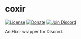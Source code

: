 # coxir

[![License](https://img.shields.io/github/license/satom99/coxir.svg)](https://github.com/satom99/coxir/blob/master/LICENSE)
[![Donate](https://img.shields.io/badge/donate-PayPal-yellow.svg)](https://www.paypal.com/cgi-bin/webscr?cmd=_donations&business=JKKHNZF6RAKDA&item_name=coxir&currency_code=USD)
[![Join Discord](https://img.shields.io/badge/discord-join-7289DA.svg)](https://discord.gg/6JrqNEX)

An Elixir wrapper for Discord.
